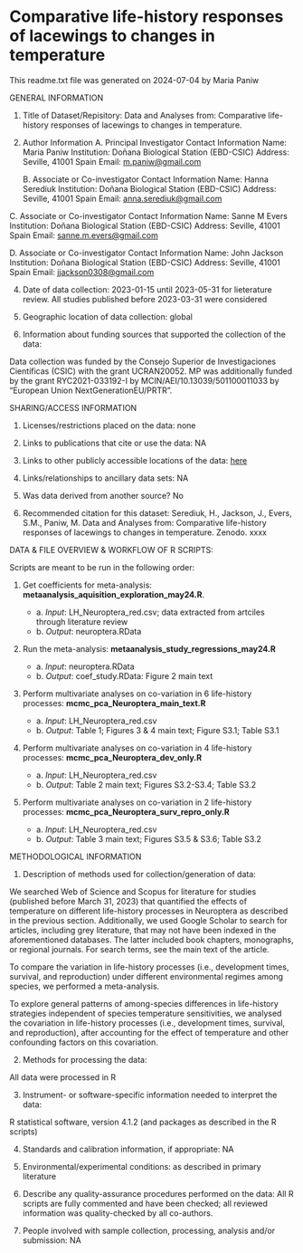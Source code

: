 # Comparative life-history responses of lacewings to changes in temperature

This readme.txt file was generated on 2024-07-04 by Maria Paniw


GENERAL INFORMATION

1. Title of Dataset/Repisitory: Data and Analyses from: Comparative life-history responses of lacewings to changes in temperature.

2. Author Information
	A. Principal Investigator Contact Information
		Name: Maria Paniw
		Institution: Doñana Biological Station (EBD-CSIC)
		Address: Seville, 41001 Spain
		Email: m.paniw@gmail.com

	B. Associate or Co-investigator Contact Information
		Name: Hanna Serediuk
		Institution: Doñana Biological Station (EBD-CSIC)
		Address: Seville, 41001 Spain
		Email: anna.serediuk@gmail.com

C. Associate or Co-investigator Contact Information
		Name: Sanne M Evers
		Institution: Doñana Biological Station (EBD-CSIC)
		Address: Seville, 41001 Spain
		Email: sanne.m.evers@gmail.com 

D. Associate or Co-investigator Contact Information
		Name: John Jackson
		Institution: Doñana Biological Station (EBD-CSIC)
		Address: Seville, 41001 Spain
		Email: jjackson0308@gmail.com 


4. Date of data collection: 2023-01-15 until 2023-05-31 for lieterature review. All studies published before 2023-03-31 were considered  

5. Geographic location of data collection: global

6. Information about funding sources that supported the collection of the data: 

Data collection was funded by the Consejo Superior de Investigaciones Científicas (CSIC) with the grant UCRAN20052. MP was additionally funded by the grant RYC2021-033192-I by MCIN/AEI/10.13039/501100011033 by “European Union NextGenerationEU/PRTR”.
 

SHARING/ACCESS INFORMATION

1. Licenses/restrictions placed on the data: none

2. Links to publications that cite or use the data: NA

3. Links to other publicly accessible locations of the data: [here](https://drive.google.com/drive/folders/1jWptakO8ea5g_97oe0XaUMgc4MzH4rsK?usp=sharing)

4. Links/relationships to ancillary data sets: NA

5. Was data derived from another source? No

6. Recommended citation for this dataset: 
Serediuk, H., Jackson, J., Evers, S.M., Paniw, M. Data and Analyses from: Comparative life-history responses of lacewings to changes in temperature. Zenodo. xxxx

DATA & FILE OVERVIEW & WORKFLOW OF R SCRIPTS: 

Scripts are meant to be run in the following order: 

1.	Get coefficients for meta-analysis: **metaanalysis_aquisition_exploration_may24.R**.

    - a.	*Input*: LH_Neuroptera_red.csv; data extracted from artciles through literature review
    - b.	*Output*: neuroptera.RData
 
2.	Run the meta-analysis: **metaanalysis_study_regressions_may24.R**

    - a.	*Input*: neuroptera.RData
    - b.	*Output*: coef_study.RData: Figure 2 main text
 
3.	Perform multivariate analyses on co-variation in 6 life-history processes: **mcmc_pca_Neuroptera_main_text.R**

    - a.	 *Input*: LH_Neuroptera_red.csv
    - b.	*Output*: Table 1; Figures 3 & 4 main text; Figure S3.1; Table S3.1 
 
4.	Perform multivariate analyses on co-variation in 4 life-history processes: **mcmc_pca_Neuroptera_dev_only.R**

    - a.	 *Input*: LH_Neuroptera_red.csv
    - b.	*Output*: Table 2 main text; Figures S3.2-S3.4; Table S3.2 

5.	Perform multivariate analyses on co-variation in 2 life-history processes: **mcmc_pca_Neuroptera_surv_repro_only.R**

    - a.	 *Input*: LH_Neuroptera_red.csv
    - b.	*Output*: Table 3 main text; Figures S3.5 & S3.6; Table S3.2
      

METHODOLOGICAL INFORMATION

1. Description of methods used for collection/generation of data: 

We searched Web of Science and Scopus for literature for studies (published before March 31, 2023) that quantified the effects of temperature on different life-history processes in Neuroptera as described in the previous section. Additionally, we used Google Scholar to search for articles, including grey literature, that may not have been indexed in the aforementioned databases. The latter included book chapters, monographs, or regional journals. For search terms, see the main text of the article. 

To compare the variation in life-history processes (i.e., development times, survival, and reproduction) under different environmental regimes among species, we performed a meta-analysis.

To explore general patterns of among-species differences in life-history strategies independent of species temperature sensitivities, we analysed the covariation in life-history processes (i.e., development times, survival, and reproduction), after accounting for the effect of temperature and other confounding factors on this covariation.


2. Methods for processing the data: 

All data were processed in R

3. Instrument- or software-specific information needed to interpret the data: 

R statistical software, version 4.1.2 (and packages as described in the R scripts)

4. Standards and calibration information, if appropriate: NA

5. Environmental/experimental conditions: as described in primary literature

6. Describe any quality-assurance procedures performed on the data: All R scripts are fully commented and have been checked; all reviewed information was quality-checked by all co-authors.

7. People involved with sample collection, processing, analysis and/or submission: NA


